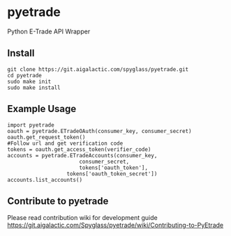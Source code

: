 # pyetrade

Python E-Trade API Wrapper

## Install
```
git clone https://git.aigalactic.com/spyglass/pyetrade.git
cd pyetrade
sudo make init
sudo make install
```
## Example Usage
```
import pyetrade
oauth = pyetrade.ETradeOAuth(consumer_key, consumer_secret)
oauth.get_request_token()
#Follow url and get verification code
tokens = oauth.get_access_token(verifier_code)
accounts = pyetrade.ETradeAccounts(consumer_key,
			           consumer_secret, 
			           tokens['oauth_token'],
				   tokens['oauth_token_secret'])
accounts.list_accounts()
```
## Contribute to pyetrade
Please read contribution wiki for development guide https://git.aigalactic.com/Spyglass/pyetrade/wiki/Contributing-to-PyEtrade
